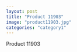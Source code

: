```yaml
---
layout: post
title: "Product 11903"
image: "product11903.jpg"
categories: "category1"
---
```

Product 11903
